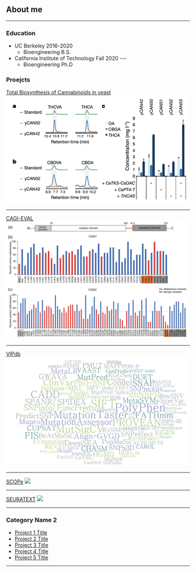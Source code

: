 ## About me

---

### Education

- UC Berkeley 2016-2020
    - Bioengineering B.S.
- California Institute of Technology Fall 2020 ---
    - Bioengineering Ph.D

### Proejcts
[Total Biosynthesis of Cannabinoids in yeast](/sample_page)
<img src="images/cannabis.png?raw=true"/>

---
[CAGI-EVAL](/pdf/sample_presentation.pdf)
<img src="images/CBS.PNG?raw=true"/>

---
[VIPdb](http://example.com/)
<img src="images/VIPdb.PNG?raw=true"/>

---
[SCOPe](http://example.com/)
<img src="images/dummy_thumbnail.jpg?raw=true"/>

---
[SEURATEXT](http://example.com/)
<img src="images/dummy_thumbnail.jpg?raw=true"/>

---

### Category Name 2

- [Project 1 Title](http://example.com/)
- [Project 2 Title](http://example.com/)
- [Project 3 Title](http://example.com/)
- [Project 4 Title](http://example.com/)
- [Project 5 Title](http://example.com/)

---

